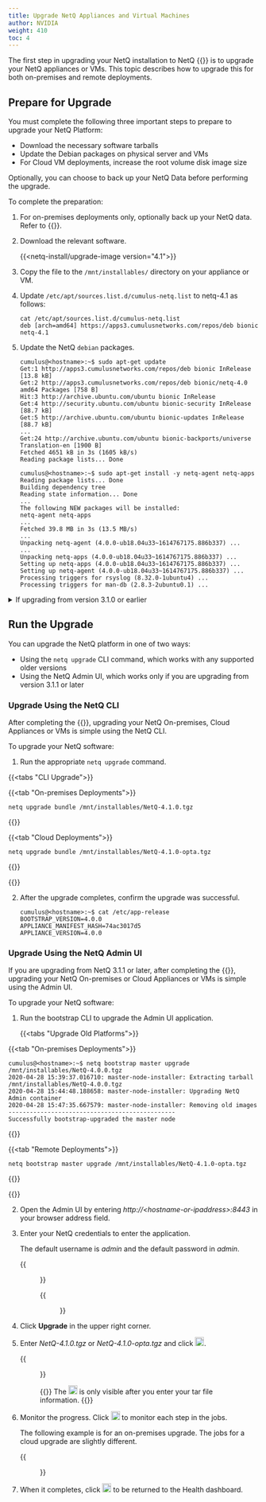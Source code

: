 ```yaml
---
title: Upgrade NetQ Appliances and Virtual Machines
author: NVIDIA
weight: 410
toc: 4
---
```


The first step in upgrading your NetQ installation to NetQ {{<version>}} is to upgrade your NetQ appliances or VMs. This topic describes how to upgrade this for both on-premises and remote deployments.

## Prepare for Upgrade

You must complete the following three important steps to prepare to upgrade your NetQ Platform:

- Download the necessary software tarballs
- Update the Debian packages on physical server and VMs
- For Cloud VM deployments, increase the root volume disk image size

Optionally, you can choose to back up your NetQ Data before performing the upgrade.

To complete the preparation:

1. For on-premises deployments only, optionally back up your NetQ data. Refer to {{<link title="Back Up and Restore NetQ">}}.

2. Download the relevant software.

    {{<netq-install/upgrade-image version="4.1">}}

3. Copy the file to the `/mnt/installables/` directory on your appliance or VM.

4. Update `/etc/apt/sources.list.d/cumulus-netq.list` to netq-4.1 as follows:

    ```
    cat /etc/apt/sources.list.d/cumulus-netq.list
    deb [arch=amd64] https://apps3.cumulusnetworks.com/repos/deb bionic netq-4.1
    ```

5. Update the NetQ `debian` packages.

    ```
    cumulus@<hostname>:~$ sudo apt-get update
    Get:1 http://apps3.cumulusnetworks.com/repos/deb bionic InRelease [13.8 kB]
    Get:2 http://apps3.cumulusnetworks.com/repos/deb bionic/netq-4.0 amd64 Packages [758 B]
    Hit:3 http://archive.ubuntu.com/ubuntu bionic InRelease
    Get:4 http://security.ubuntu.com/ubuntu bionic-security InRelease [88.7 kB]
    Get:5 http://archive.ubuntu.com/ubuntu bionic-updates InRelease [88.7 kB]
    ...
    Get:24 http://archive.ubuntu.com/ubuntu bionic-backports/universe Translation-en [1900 B]
    Fetched 4651 kB in 3s (1605 kB/s)
    Reading package lists... Done
    ```

    ```
    cumulus@<hostname>:~$ sudo apt-get install -y netq-agent netq-apps
    Reading package lists... Done
    Building dependency tree
    Reading state information... Done
    ...
    The following NEW packages will be installed:
    netq-agent netq-apps
    ...
    Fetched 39.8 MB in 3s (13.5 MB/s)
    ...
    Unpacking netq-agent (4.0.0-ub18.04u33~1614767175.886b337) ...
    ...
    Unpacking netq-apps (4.0.0-ub18.04u33~1614767175.886b337) ...
    Setting up netq-apps (4.0.0-ub18.04u33~1614767175.886b337) ...
    Setting up netq-agent (4.0.0-ub18.04u33~1614767175.886b337) ...
    Processing triggers for rsyslog (8.32.0-1ubuntu4) ...
    Processing triggers for man-db (2.8.3-2ubuntu0.1) ...
    ```

<details>
<summary> If upgrading from version 3.1.0 or earlier</summary>
If you are upgrading NetQ as a VM in the cloud from version 3.1.0 or earlier, you must increase the root volume disk image size for proper operation of the lifecycle management feature.

{{<tabs "TabID89" >}}

{{<tab "VMware" >}}

1. Check the size of the existing disk in the VM to confirm it is 32 GB. In this example, the number of 1 MB blocks is 31583, or 32 GB.

    ```
    cumulus@netq-310-cloud:~$ df -hm /
    Filesystem     1M-blocks  Used Available Use% Mounted on
    /dev/sda1          31583  4771     26797  16% /
    ```

2. Shutdown the VM.

    {{<figure src="/images/netq/upgrade-root-disk-shutdown-vm-320.png" width="700" caption="Shutting down VMware VM using Shut down button in ESX">}}

3. After the VM is shutdown (Shut down button is grayed out), click **Edit**.

    {{<figure src="/images/netq/upgrade-root-disk-edit-vm-320.png" width="700">}}

4. In the **Edit settings** > **Virtual Hardware** > **Hard disk** field, change the 32 to 64 on the server hosting the VM.

    {{<figure src="/images/netq/upgrade-root-disk-edit-size-320.png" width="400">}}

5. Click **Save**.

6. Start the VM, log back in.

7. From step 1 we know the name of the root disk is */dev/sda1*. Use that to run the following commands on the partition.

    ```
    cumulus@netq-310-cloud:~$ sudo growpart /dev/sda 1
    CHANGED: partition=1 start=227328 old: size=66881503 end=67108831 new: size=133990367,end=134217695

    cumulus@netq-310-cloud:~$ sudo resize2fs /dev/sda1
    resize2fs 1.44.1 (24-Mar-2018)
    Filesystem at /dev/sda1 is mounted on /; on-line resizing required
    old_desc_blocks = 4, new_desc_blocks = 8
    The filesystem on /dev/sda1 is now 16748795 (4k) blocks long.
    ```

6. Verify the disk is now configured with 64 GB. In this example, the number of 1 MB blocks is now 63341, or 64 GB.

    ```
    cumulus@netq-310-cloud:~$ df -hm /
    Filesystem     1M-blocks  Used Available Use% Mounted on
    /dev/sda1          63341  4772     58554   8% /
    ```

{{</tab>}}

{{<tab "KVM" >}}

1. Check the size of the existing hard disk in the VM to confirm it is 32 GB. In this example, the number of 1 MB blocks is 31583, or 32 GB.

    ```
    cumulus@netq-310-cloud:~$ df -hm /
    Filesystem     1M-blocks  Used Available Use% Mounted on
    /dev/vda1          31583  1192     30375   4% /
    ```

2. Shutdown the VM.

3. Check the size of the existing disk on the server hosting the VM to confirm it is 32 GB. In this example, the size appears in the **virtual size** field.

    ```
    root@server:/var/lib/libvirt/images# qemu-img info netq-3.1.0-ubuntu-18.04-tscloud-qemu.qcow2
    image: netq-3.1.0-ubuntu-18.04-tscloud-qemu.qcow2
    file format: qcow2
    virtual size: 32G (34359738368 bytes)
    disk size: 1.3G
    cluster_size: 65536
    Format specific information:
        compat: 1.1
        lazy refcounts: false
        refcount bits: 16
        corrupt: false
    ```

4. Add 32 GB to the image.

    ```
    root@server:/var/lib/libvirt/images# qemu-img resize netq-3.1.0-ubuntu-18.04-tscloud-qemu.qcow2 +32G
    Image resized.
    ```

5. Verify the change.

    ```
    root@server:/var/lib/libvirt/images# qemu-img info netq-3.1.0-ubuntu-18.04-tscloud-qemu.qcow2
    image: netq-3.1.0-ubuntu-18.04-tscloud-qemu.qcow2
    file format: qcow2
    virtual size: 64G (68719476736 bytes)
    disk size: 1.3G
    cluster_size: 65536
    Format specific information:
        compat: 1.1
        lazy refcounts: false
        refcount bits: 16
        corrupt: false
    ```

6. Start the VM and log back in.

7. From step 1 you know the name of the root disk is */dev/vda 1*. Use that to run the following commands on the partition.

    ```
    cumulus@netq-310-cloud:~$ sudo growpart /dev/vda 1
    CHANGED: partition=1 start=227328 old: size=66881503 end=67108831 new: size=133990367,end=134217695

    cumulus@netq-310-cloud:~$ sudo resize2fs /dev/vda1
    resize2fs 1.44.1 (24-Mar-2018)
    Filesystem at /dev/vda1 is mounted on /; on-line resizing required
    old_desc_blocks = 4, new_desc_blocks = 8
    The filesystem on /dev/vda1 is now 16748795 (4k) blocks long.
    ```

8. Verify the disk is now configured with 64 GB. In this example, the number of 1 MB blocks is now 63341, or 64 GB.

```
cumulus@netq-310-cloud:~$ df -hm /
Filesystem     1M-blocks  Used Available Use% Mounted on
/dev/vda1          63341  1193     62132   2% /
```

{{</tab>}}

{{</tabs>}}

You can now upgrade your appliance using the NetQ Admin UI, in the next section. Alternately, you can upgrade using the CLI here: {{<link title="#Upgrade Your Platform Using the NetQ CLI" text="Upgrade Your Platform Using the NetQ CLI">}}.
</details>

## Run the Upgrade

You can upgrade the NetQ platform in one of two ways:

- Using the `netq upgrade` CLI command, which works with any supported older versions
- Using the NetQ Admin UI, which works only if you are upgrading from version 3.1.1 or later

### Upgrade Using the NetQ CLI

After completing the {{<link url="#prepare-for-upgrade" text="preparation steps">}}, upgrading your NetQ On-premises, Cloud Appliances or VMs is simple using the NetQ CLI.

To upgrade your NetQ software:

1. Run the appropriate `netq upgrade` command.

{{<tabs "CLI Upgrade">}}

{{<tab "On-premises Deployments">}}

```
netq upgrade bundle /mnt/installables/NetQ-4.1.0.tgz
```

{{</tab>}}

{{<tab "Cloud Deployments">}}

```
netq upgrade bundle /mnt/installables/NetQ-4.1.0-opta.tgz
```

{{</tab>}}

{{</tabs>}}

2. After the upgrade completes, confirm the upgrade was successful.

    ```
    cumulus@<hostname>:~$ cat /etc/app-release
    BOOTSTRAP_VERSION=4.0.0
    APPLIANCE_MANIFEST_HASH=74ac3017d5
    APPLIANCE_VERSION=4.0.0
    ```

### Upgrade Using the NetQ Admin UI

If you are upgrading from NetQ 3.1.1 or later, after completing the {{<link url="#prepare-for-upgrade" text="preparation steps">}}, upgrading your NetQ On-premises or Cloud Appliances or VMs is simple using the Admin UI.

To upgrade your NetQ software:

1. Run the bootstrap CLI to upgrade the Admin UI application.

    {{<tabs "Upgrade Old Platforms">}}

{{<tab "On-premises Deployments">}}

```
cumulus@<hostname>:~$ netq bootstrap master upgrade /mnt/installables/NetQ-4.0.0.tgz
2020-04-28 15:39:37.016710: master-node-installer: Extracting tarball /mnt/installables/NetQ-4.0.0.tgz
2020-04-28 15:44:48.188658: master-node-installer: Upgrading NetQ Admin container
2020-04-28 15:47:35.667579: master-node-installer: Removing old images
-----------------------------------------------
Successfully bootstrap-upgraded the master node
```

{{</tab>}}

{{<tab "Remote Deployments">}}

```
netq bootstrap master upgrade /mnt/installables/NetQ-4.1.0-opta.tgz
```

{{</tab>}}

{{</tabs>}}

2. Open the Admin UI by entering *http://\<hostname-or-ipaddress\>:8443* in your browser address field.

3. Enter your NetQ credentials to enter the application.

    The default username is *admin* and the default password in *admin*.

    {{<figure src="/images/netq/adminui-health-tab-onprem-320.png" width="700" caption="On-premises deployment">}}

    {{<figure src="/images/netq/adminui-health-tab-cloud-330.png" width="700" caption="Remote (cloud) deployment">}}

4. Click **Upgrade** in the upper right corner.

5. Enter *NetQ-4.1.0.tgz* or *NetQ-4.1.0-opta.tgz* and click <img src="https://icons.cumulusnetworks.com/01-Interface-Essential/50-Navigate/navigation-right-circle-1_1.svg" height="18" width="18"/>.

    {{<figure src="/images/netq/adminui-upgrade-enter-tar-330.png" width="700">}}

    {{<notice tip>}}
The <img src="https://icons.cumulusnetworks.com/01-Interface-Essential/50-Navigate/navigation-right-circle-1_1.svg" height="18" width="18"/> is only visible after you enter your tar file information.
    {{</notice>}}

6. Monitor the progress. Click <img src="https://icons.cumulusnetworks.com/52-Arrows-Diagrams/01-Arrows/arrow-circle-down.svg" height="18" width="18"/> to monitor each step in the jobs.

    The following example is for an on-premises upgrade. The jobs for a cloud upgrade are slightly different.

    {{<figure src="/images/netq/adminui-upgrade-progress-4.0.0.png" width="700">}}

7. When it completes, click <img src="https://icons.cumulusnetworks.com/01-Interface-Essential/50-Navigate/navigation-right-circle-1_1.svg" height="18" width="18"/> to be returned to the Health dashboard.
